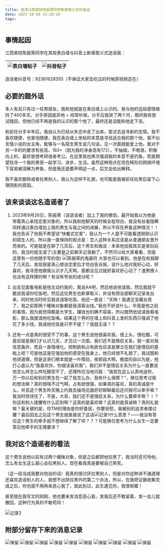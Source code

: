 ```yaml
---
title: 澄清江西某校陈振荣同学断章取义式的造谣
date: 2023-10-08 15:20:18
tags:
---
```

## 事情起因

江西某校陈振荣同学在其校表白墙与抖音上断章取义式造谣我：

| ![表白墙帖子](/img/造谣/微信.jpg) | ![抖音帖子](/img/造谣/抖音.jpg) |
|---|---|

造谣者抖音号：92361628355（不保证大家去吃瓜的时候原视频还在）

## 必要的题外话

本人有且只有过一任男朋友，我和他就是在表白墙上认识的。我与他的这段感情维持了400多天，分手原因是异地 + 经常吵架。分手后我哭了两个月，期间我有尝试挽回，但他已经不再是我的认识的那个他了，最终还是没能和他走下去。

和前任分手半年后，我自认为已经从失恋中走了出来，尝试去追寻新的恋情。我不喜欢随便，也害怕随便，我在表白墙上发帖的本意是寻找适合我的那个他，我不似言情小说的女主角，能够与一名陌生男生说几句话，见一次面就能爱上他。我对于另一半的的要求有些高，183+（因为我的净身高有172），不抽烟，不喝酒，积极向上的，最好是想考研或者考公。在这里我也再次强调我的本意不是钓鱼，而是期望找寻一个我的男孩一起学习，进步，生活。虽然这种观点在现在畸形的网络环境下容易被误解为养鱼，但是我还是要声明这一点，后文会给出解释。

我不喜欢删除或者拉黑别人，我认为这样不礼貌，也可能是我被前任拉黑后留下心理阴影的原因。

## 该来谈谈这名造谣者了

1. 2023年9月26日，陈振荣（该造谣者）加上了我的微信，最开始我以为他是带着真心来找恋爱对象的，所以我和他聊天的时候全程坦白，我没有丝毫隐瞒同样通过表白墙加上我的男生与我之间的进展，所以不存在养鱼这种情况！！我也告诉了他我不希望谈“快餐式恋爱”，我认为一个人是不可能看透刚刚认识的陌生人的，所以我一直保持的观点是：恋人这种关系应该是从普通朋友晋升而来的。可是就是在聊了几天后，这个男生和我说：本来他加我其实是来玩玩的，我当时就无语了(主要是之前聊天记录删了，不然可以给大家看看，但是这里有一份他随手写的信)
![陈振荣的鬼画符](/img/造谣/鬼画符.png)
大家也可以看到，他是在和我聊了几天后，发现我是真心想谈恋爱后才坦白告诉我，说什么他对我好心动，好喜欢，我寻思他跟我认识才几天啊，面都没见过就好喜欢好心动了？渣男撩人也没有这样撩的啊？有没有夸张的成分呢？

2. 出去见面看电影是他主动约我的，我说AA吧，然后他说他请我，然后我就干脆说我请你吃饭吧，然后这位男生也断章取义，并没有把全部聊天记录发出来，同时他当时听见我说请客吃饭，他还一直说：“天呐！我遇见宝藏女孩了，我之前那两个暧昧对象都是我请客出钱。”我也不好说什么，毕竟是他之前的事情，因为我觉得都是大学生，赚钱也的确不容易，所以既然他说请我看电影，那么我就请他吃饭咯。结果这个男的在墙上和抖音上发的东西只强调了他花了多少钱，我请他吃饭是只字不提？？我就无语？？

3. 还有一点是真的很受不了的事，这个男生说他很喜欢我，很上头，很吃醋，可是前提是我们才认识几天，才见过一次面，我们还不是情侣关系，就一直对我信息轰炸，而且一直情绪化。控制欲和占有欲也应该是建立在我们是情侣的基础上吧？可是他这是在强加他的感受在我身上，他已经很不礼貌了，我试图和他讲道理，但是这哥们根本就是一叶障目，夜郎自大啊，极度的自以为是，他打心底认为“我喜欢你，你就该喜欢我”。我们并不是情侣关系为什么一直要说他怎么样怎么样吃醋受不了，还理所应当地问我：“我现在这么认真地追你，万一你以后和别的男生在一起了我怎么办，我有什么保障？”，换位思考过我的想法嘛？真的很喘不过气啊，占有欲很强，如果真的喜欢，真的真诚是什么，并且这个男生昨天晚上约我去操场见面好好聊聊最后还问我可以牵手嘛？我当时惊讶住了，不是，大哥，我们还不是情侣关系，为什么要牵手啊？！？你这和别人搂腰有什么区别啊？这真的是喜欢嘛？这真的是真诚嘛？真的礼貌嘛？最关键的是，你TM的理由是你好委屈，你要安慰，我被别的追求者搂过腰？最后回去之后这个男生就直接说了这话![记录1](/img/造谣/图片1.png)什么意思？——我没有答应这个男生的牵手就不想继续了解了呗？？？可是换位思考为什么女生一定要答应他牵手的无理要求？

## 我对这个造谣者的看法

这个男生说他以前有过两个暧昧对象，但是之后都把他拉黑了，我当时还可怜他，怎么有女生这么狠心会拉黑别人，现在看我真是要被自己笑死。

（这一段当成我要对他说的话）我真的很讨厌拉黑别人，但是对你这种讲不通道理还喜欢造谣别人的人，我想不出除拉黑外的第二个办法，所以，在我把证据收集完成之后，你也就不用再来恶心我了，就此别过，此生遇见你，我很倒霉！

甚至就在我写文的刚刚，他也要来发消息恶心我，发我后还不敢留着，发一会儿就撤回，这种行为真的不敢苟同！

![记录2](/img/造谣/新记录.jpg)

## 附部分留存下来的消息记录

![保留](/img/造谣/1.jpg)
![保留](/img/造谣/2.jpg)
![保留](/img/造谣/3.jpg)
![保留](/img/造谣/4.jpg)
![保留](/img/造谣/5.jpg)
![保留](/img/造谣/6.jpg)
![保留](/img/造谣/7.jpg)
![保留](/img/造谣/8.jpg)
![保留](/img/造谣/9.jpg)
![保留](/img/造谣/10.jpg)